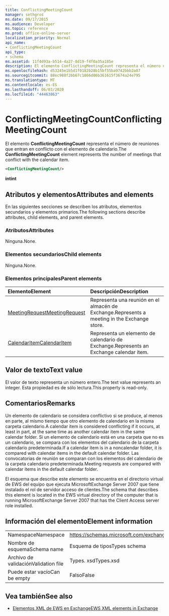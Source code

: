 ```yaml
---
title: ConflictingMeetingCount
manager: sethgros
ms.date: 09/17/2015
ms.audience: Developer
ms.topic: reference
ms.prod: office-online-server
localization_priority: Normal
api_name:
- ConflictingMeetingCount
api_type:
- schema
ms.assetid: 11f4d93a-b514-4a27-8d19-f4f0a35a185e
description: El elemento ConflictingMeetingCount representa el número de reuniones que entran en conflicto con el elemento de calendario.
ms.openlocfilehash: d53245e1b5d1f0182b28b15bf55ba9742bbb2a07
ms.sourcegitcommit: 88ec988f2bb67c1866d06b361615f3674a24e795
ms.translationtype: MT
ms.contentlocale: es-ES
ms.lasthandoff: 06/03/2020
ms.locfileid: "44463863"
---
```

# <a name="conflictingmeetingcount"></a><span data-ttu-id="c542a-103">ConflictingMeetingCount</span><span class="sxs-lookup"><span data-stu-id="c542a-103">ConflictingMeetingCount</span></span>

<span data-ttu-id="c542a-104">El elemento **ConflictingMeetingCount** representa el número de reuniones que entran en conflicto con el elemento de calendario.</span><span class="sxs-lookup"><span data-stu-id="c542a-104">The **ConflictingMeetingCount** element represents the number of meetings that conflict with the calendar item.</span></span> 
  
```xml
<ConflictingMeetingCount/>
```

 <span data-ttu-id="c542a-105">**int**</span><span class="sxs-lookup"><span data-stu-id="c542a-105">**int**</span></span>
## <a name="attributes-and-elements"></a><span data-ttu-id="c542a-106">Atributos y elementos</span><span class="sxs-lookup"><span data-stu-id="c542a-106">Attributes and elements</span></span>

<span data-ttu-id="c542a-107">En las siguientes secciones se describen los atributos, elementos secundarios y elementos primarios.</span><span class="sxs-lookup"><span data-stu-id="c542a-107">The following sections describe attributes, child elements, and parent elements.</span></span>
  
### <a name="attributes"></a><span data-ttu-id="c542a-108">Atributos</span><span class="sxs-lookup"><span data-stu-id="c542a-108">Attributes</span></span>

<span data-ttu-id="c542a-109">Ninguna.</span><span class="sxs-lookup"><span data-stu-id="c542a-109">None.</span></span>
  
### <a name="child-elements"></a><span data-ttu-id="c542a-110">Elementos secundarios</span><span class="sxs-lookup"><span data-stu-id="c542a-110">Child elements</span></span>

<span data-ttu-id="c542a-111">Ninguna.</span><span class="sxs-lookup"><span data-stu-id="c542a-111">None.</span></span>
  
### <a name="parent-elements"></a><span data-ttu-id="c542a-112">Elementos principales</span><span class="sxs-lookup"><span data-stu-id="c542a-112">Parent elements</span></span>

|<span data-ttu-id="c542a-113">**Elemento**</span><span class="sxs-lookup"><span data-stu-id="c542a-113">**Element**</span></span>|<span data-ttu-id="c542a-114">**Descripción**</span><span class="sxs-lookup"><span data-stu-id="c542a-114">**Description**</span></span>|
|:-----|:-----|
|[<span data-ttu-id="c542a-115">MeetingRequest</span><span class="sxs-lookup"><span data-stu-id="c542a-115">MeetingRequest</span></span>](meetingrequest.md) <br/> |<span data-ttu-id="c542a-116">Representa una reunión en el almacén de Exchange.</span><span class="sxs-lookup"><span data-stu-id="c542a-116">Represents a meeting in the Exchange store.</span></span>  <br/> |
|[<span data-ttu-id="c542a-117">CalendarItem</span><span class="sxs-lookup"><span data-stu-id="c542a-117">CalendarItem</span></span>](calendaritem.md) <br/> |<span data-ttu-id="c542a-118">Representa un elemento de calendario de Exchange.</span><span class="sxs-lookup"><span data-stu-id="c542a-118">Represents an Exchange calendar item.</span></span>  <br/> |
   
## <a name="text-value"></a><span data-ttu-id="c542a-119">Valor de texto</span><span class="sxs-lookup"><span data-stu-id="c542a-119">Text value</span></span>

<span data-ttu-id="c542a-120">El valor de texto representa un número entero.</span><span class="sxs-lookup"><span data-stu-id="c542a-120">The text value represents an integer.</span></span> <span data-ttu-id="c542a-121">Esta propiedad es de sólo lectura.</span><span class="sxs-lookup"><span data-stu-id="c542a-121">This property is read-only.</span></span>
  
## <a name="remarks"></a><span data-ttu-id="c542a-122">Comentarios</span><span class="sxs-lookup"><span data-stu-id="c542a-122">Remarks</span></span>

<span data-ttu-id="c542a-123">Un elemento de calendario se considera conflictivo si se produce, al menos en parte, al mismo tiempo que otro elemento de calendario en la misma carpeta calendario.</span><span class="sxs-lookup"><span data-stu-id="c542a-123">A calendar item is considered conflicting if it occurs, at least in part, at the same time as another calendar item in the same calendar folder.</span></span> <span data-ttu-id="c542a-124">Si un elemento de calendario está en una carpeta que no es un calendario, se compara con los elementos del calendario de la carpeta calendario predeterminada.</span><span class="sxs-lookup"><span data-stu-id="c542a-124">If a calendar item is in a noncalendar folder, it is compared with calendar items in the default calendar folder.</span></span> <span data-ttu-id="c542a-125">Las convocatorias de reunión se comparan con los elementos del calendario de la carpeta calendario predeterminada.</span><span class="sxs-lookup"><span data-stu-id="c542a-125">Meeting requests are compared with calendar items in the default calendar folder.</span></span>
  
<span data-ttu-id="c542a-126">El esquema que describe este elemento se encuentra en el directorio virtual de EWS del equipo que ejecuta MicrosoftExchange Server 2007 que tiene instalado el rol de servidor acceso de clientes.</span><span class="sxs-lookup"><span data-stu-id="c542a-126">The schema that describes this element is located in the EWS virtual directory of the computer that is running MicrosoftExchange Server 2007 that has the Client Access server role installed.</span></span>
  
## <a name="element-information"></a><span data-ttu-id="c542a-127">Información del elemento</span><span class="sxs-lookup"><span data-stu-id="c542a-127">Element information</span></span>

|||
|:-----|:-----|
|<span data-ttu-id="c542a-128">Namespace</span><span class="sxs-lookup"><span data-stu-id="c542a-128">Namespace</span></span>  <br/> |https://schemas.microsoft.com/exchange/services/2006/types  <br/> |
|<span data-ttu-id="c542a-129">Nombre de esquema</span><span class="sxs-lookup"><span data-stu-id="c542a-129">Schema name</span></span>  <br/> |<span data-ttu-id="c542a-130">Esquema de tipos</span><span class="sxs-lookup"><span data-stu-id="c542a-130">Types schema</span></span>  <br/> |
|<span data-ttu-id="c542a-131">Archivo de validación</span><span class="sxs-lookup"><span data-stu-id="c542a-131">Validation file</span></span>  <br/> |<span data-ttu-id="c542a-132">Types. xsd</span><span class="sxs-lookup"><span data-stu-id="c542a-132">Types.xsd</span></span>  <br/> |
|<span data-ttu-id="c542a-133">Puede estar vacío</span><span class="sxs-lookup"><span data-stu-id="c542a-133">Can be empty</span></span>  <br/> |<span data-ttu-id="c542a-134">Falso</span><span class="sxs-lookup"><span data-stu-id="c542a-134">False</span></span>  <br/> |
   
## <a name="see-also"></a><span data-ttu-id="c542a-135">Vea también</span><span class="sxs-lookup"><span data-stu-id="c542a-135">See also</span></span>



- [<span data-ttu-id="c542a-136">Elementos XML de EWS en Exchange</span><span class="sxs-lookup"><span data-stu-id="c542a-136">EWS XML elements in Exchange</span></span>](ews-xml-elements-in-exchange.md)

